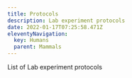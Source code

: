```yaml
---
title: Protocols
description: Lab experiment protocols
date: 2022-01-17T07:25:58.471Z
eleventyNavigation:
  key: Humans
  parent: Mammals
---
```

List of Lab experiment protocols
